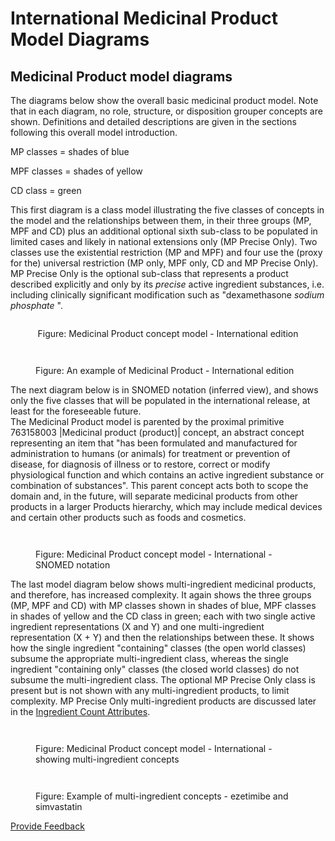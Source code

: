 # International Medicinal Product Model Diagrams

## **Medicinal Product model diagrams**

The diagrams below show the overall basic medicinal product model. Note that in each diagram, no role, structure, or disposition grouper concepts are shown. Definitions and detailed descriptions are given in the sections following this overall model introduction.

MP classes = shades of blue

MPF classes = shades of yellow

CD class = green

This first diagram is a class model illustrating the five classes of concepts in the model and the relationships between them, in their three groups (MP, MPF and CD) plus an additional optional sixth sub-class to be populated in limited cases and likely in national extensions only (MP Precise Only). Two classes use the existential restriction (MP and MPF) and four use the (proxy for the) universal restriction (MP only, MPF only, CD and MP Precise Only). MP Precise Only is the optional sub-class that represents a product described explicitly and only by its _precise_ active ingredient substances, i.e. including clinically significant modification such as "dexamethasone _sodium phosphate_ ".

<figure><img src="../../../../../.gitbook/assets/Screenshot 2025-09-26 at 1.34.08 PM.png" alt=""><figcaption></figcaption></figure>

<p align="center">Figure: Medicinal Product concept model - International edition</p>

<figure><img src="../../../../../.gitbook/assets/Screenshot 2025-09-26 at 1.35.36 PM.png" alt=""><figcaption></figcaption></figure>

<figure><img src="../../../../../authoring/pharmaceutical-and-biologic-product/images/304775774.png" alt=""><figcaption><p>Figure: An example of Medicinal Product - International edition</p></figcaption></figure>

The next diagram below is in SNOMED notation (inferred view), and shows only the five classes that will be populated in the international release, at least for the foreseeable future.\
The Medicinal Product model is parented by the proximal primitive 763158003 |Medicinal product (product)| concept, an abstract concept representing an item that "has been formulated and manufactured for administration to humans (or animals) for treatment or prevention of disease, for diagnosis of illness or to restore, correct or modify physiological function and which contains an active ingredient substance or combination of substances". This parent concept acts both to scope the domain and, in the future, will separate medicinal products from other products in a larger Products hierarchy, which may include medical devices and certain other products such as foods and cosmetics.

<figure><img src="../../../../../.gitbook/assets/Screenshot 2025-09-26 at 1.36.33 PM.png" alt=""><figcaption></figcaption></figure>

<figure><img src="../../../../../authoring/pharmaceutical-and-biologic-product/images/304775772.png" alt=""><figcaption><p>Figure: Medicinal Product concept model - International - SNOMED notation</p></figcaption></figure>

The last model diagram below shows multi-ingredient medicinal products, and therefore, has increased complexity. It again shows the three groups (MP, MPF and CD) with MP classes shown in shades of blue, MPF classes in shades of yellow and the CD class in green; each with two single active ingredient representations (X and Y) and one multi-ingredient representation (X + Y) and then the relationships between these. It shows how the single ingredient "containing" classes (the open world classes) subsume the appropriate multi-ingredient class, whereas the single ingredient "containing only" classes (the closed world classes) do not subsume the multi-ingredient class. The optional MP Precise Only class is present but is not shown with any multi-ingredient products, to limit complexity. MP Precise Only multi-ingredient products are discussed later in the [Ingredient Count Attributes](ingredient-count-attributes.md).

<figure><img src="../../../../../.gitbook/assets/Screenshot 2025-09-26 at 1.38.17 PM.png" alt=""><figcaption></figcaption></figure>

<figure><img src="../../../../../authoring/pharmaceutical-and-biologic-product/images/304775776.png" alt=""><figcaption><p>Figure: Medicinal Product concept model - International - showing multi-ingredient concepts</p></figcaption></figure>

<figure><img src="../../../../../.gitbook/assets/Screenshot 2025-09-26 at 1.40.12 PM.png" alt=""><figcaption></figcaption></figure>

<figure><img src="../../../../../authoring/pharmaceutical-and-biologic-product/images/304775765.png" alt=""><figcaption><p>Figure: Example of multi-ingredient concepts - ezetimibe and simvastatin</p></figcaption></figure>

<a href="https://docs.google.com/forms/d/e/1FAIpQLScTmbZIf0UEQwYDkY27EEWBkaiYkHSbR0_9DmFrMLXoQLyL7Q/viewform?usp=pp_url&#x26;entry.1767247133=SCT+Editorial+Guide&#x26;entry.670899847=International%20Medicinal%20Product%20Model%20Diagrams" class="button primary">Provide Feedback</a>
